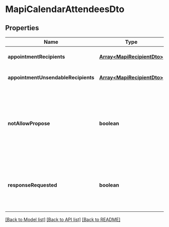
# MapiCalendarAttendeesDto

## Properties
Name | Type | Description | Notes
------------ | ------------- | ------------- | -------------
**appointmentRecipients** | [**Array&lt;MapiRecipientDto&gt;**](MapiRecipientDto.md) | List of attendees.              | [optional] [default to undefined]
**appointmentUnsendableRecipients** | [**Array&lt;MapiRecipientDto&gt;**](MapiRecipientDto.md) | List of unsendable attendees.              | [optional] [default to undefined]
**notAllowPropose** | **boolean** | Value indicating whether attendees are not allowed to propose a new date and/or time for the meeting.              | [default to undefined]
**responseRequested** | **boolean** | Value indicating whether a response is requested to a Message object.              | [default to undefined]



[[Back to Model list]](README.md#documentation-for-models) [[Back to API list]](README.md#documentation-for-api-endpoints) [[Back to README]](README.md)

